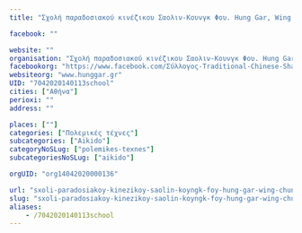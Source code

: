 ```yaml
---
title: "Σχολή παραδοσιακού κινέζικου Σαολιν-Κουνγκ Φου. Hung Gar, Wing Chun, Sanda, Tai Chi,Yoga, AIKIDO-Αθήνα-Aikido"

facebook: ""

website: ""
organisation: "Σχολή παραδοσιακού κινέζικου Σαολιν-Κουνγκ Φου. Hung Gar, Wing Chun, Sanda, Tai Chi,Yoga, AIKIDO"
facebookorg: "https://www.facebook.com/Σύλλογος-Traditional-Chinese-ShaoLin-Kung-Fu-Hung-Gar-524379450927119/"
websiteorg: "www.hunggar.gr"
UID: "7042020140113school"
cities: ["Αθήνα"]
perioxi: ""
address: ""

places: [""]
categories: ["Πολεμικές τέχνες"]
subcategories: ["Aikido"]
categoryNoSLug: ["polemikes-texnes"]
subcategoriesNoSLug: ["aikido"]

orgUID: "org14042020000136"

url: "sxoli-paradosiakoy-kinezikoy-saolin-koyngk-foy-hung-gar-wing-chun-sanda-tai-chi-yoga-aikido-athina-aikido/athina"
slug: "sxoli-paradosiakoy-kinezikoy-saolin-koyngk-foy-hung-gar-wing-chun-sanda-tai-chi-yoga-aikido-athina-aikido"
aliases:
    - /7042020140113school
---
```





